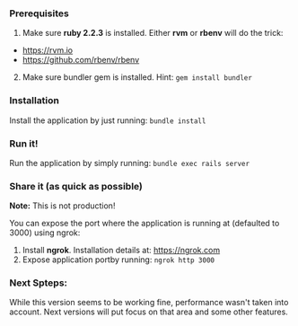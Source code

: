 ### Prerequisites
1. Make sure **ruby 2.2.3** is installed. Either **rvm** or **rbenv** will do the trick:
  - https://rvm.io
  - https://github.com/rbenv/rbenv
2. Make sure bundler gem is installed. Hint: `gem install bundler`


### Installation
Install the application by just running: `bundle install`


### Run it!
Run the application by simply running: `bundle exec rails server`


### Share it (as quick as possible)
**Note:** This is not production!

You can expose the port where the application is running at (defaulted to 3000) using ngrok:

1. Install **ngrok**. Installation details at: https://ngrok.com
2. Expose application portby running: `ngrok http 3000`

### Next Spteps:
While this version seems to be working fine, performance wasn't taken into account. Next versions will put focus on that area and some other features.
